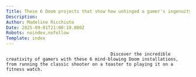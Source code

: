 ```yaml
---
Title: These 6 Doom projects that show how unhinged a gamer's ingenuity truly is
Description: 
Author: Madeline Ricchiuto
Date: 2025-09-01T21:00:19.000Z
Robots: noindex,nofollow
Template: index
---
```


                                            Discover the incredible creativity of gamers with these 6 mind-blowing Doom installations, from running the classic shooter on a toaster to playing it on a fitness watch.
                                        